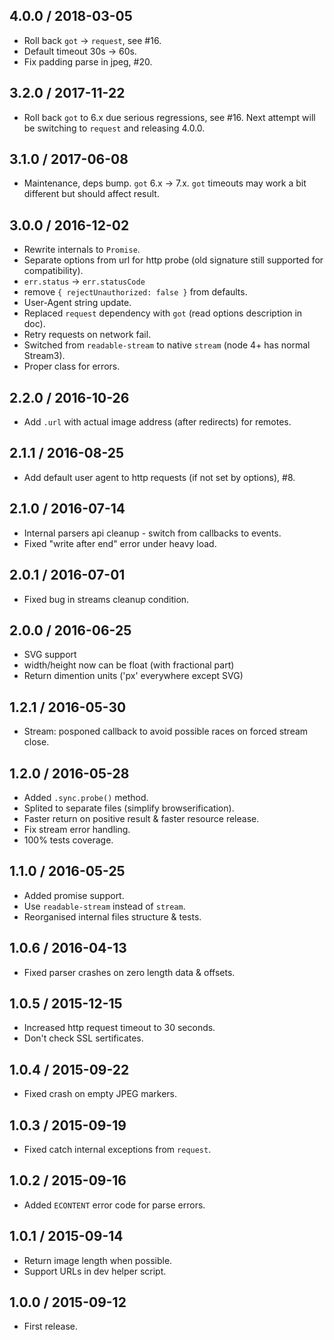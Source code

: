 4.0.0 / 2018-03-05
------------------

- Roll back `got` -> `request`, see #16.
- Default timeout 30s -> 60s.
- Fix padding parse in jpeg, #20.


3.2.0 / 2017-11-22
------------------

- Roll back `got` to 6.x due serious regressions, see #16.
  Next attempt will be switching to `request` and releasing 4.0.0.


3.1.0 / 2017-06-08
------------------

- Maintenance, deps bump. `got` 6.x -> 7.x. `got` timeouts may work a bit
  different but should affect result.


3.0.0 / 2016-12-02
------------------

- Rewrite internals to `Promise`.
- Separate options from url for http probe (old signature still supported
  for compatibility).
- `err.status` -> `err.statusCode`
- remove `{ rejectUnauthorized: false }` from defaults.
- User-Agent string update.
- Replaced `request` dependency with `got` (read options description in doc).
- Retry requests on network fail.
- Switched from `readable-stream` to native `stream` (node 4+ has normal Stream3).
- Proper class for errors.


2.2.0 / 2016-10-26
------------------

- Add `.url` with actual image address (after redirects) for remotes.


2.1.1 / 2016-08-25
------------------

- Add default user agent to http requests (if not set by options), #8.


2.1.0 / 2016-07-14
------------------

- Internal parsers api cleanup - switch from callbacks to events.
- Fixed "write after end" error under heavy load.


2.0.1 / 2016-07-01
------------------

- Fixed bug in streams cleanup condition.


2.0.0 / 2016-06-25
------------------

- SVG support
- width/height now can be float (with fractional part)
- Return dimention units ('px' everywhere except SVG)


1.2.1 / 2016-05-30
------------------

- Stream: posponed callback to avoid possible races on forced stream close.


1.2.0 / 2016-05-28
------------------

- Added `.sync.probe()` method.
- Splited to separate files (simplify browserification).
- Faster return on positive result & faster resource release.
- Fix stream error handling.
- 100% tests coverage.


1.1.0 / 2016-05-25
------------------

- Added promise support.
- Use `readable-stream` instead of `stream`.
- Reorganised internal files structure & tests.


1.0.6 / 2016-04-13
------------------

- Fixed parser crashes on zero length data & offsets.


1.0.5 / 2015-12-15
------------------

- Increased http request timeout to 30 seconds.
- Don't check SSL sertificates.


1.0.4 / 2015-09-22
------------------

- Fixed crash on empty JPEG markers.


1.0.3 / 2015-09-19
------------------

- Fixed catch internal exceptions from `request`.


1.0.2 / 2015-09-16
------------------

- Added `ECONTENT` error code for parse errors.


1.0.1 / 2015-09-14
------------------

- Return image length when possible.
- Support URLs in dev helper script.


1.0.0 / 2015-09-12
------------------

- First release.
